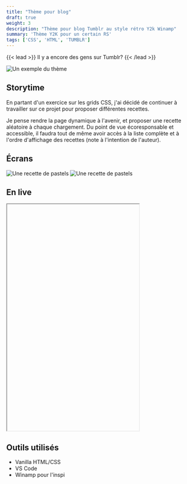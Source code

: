```yaml
---
title: "Thème pour blog"
draft: true
weight: 3
description: "Thème pour blog Tumblr au style rétro Y2k Winamp"
summary: 'Thème Y2K pour un certain RS'
tags: ['CSS', 'HTML', 'TUMBLR']
---
```



{{< lead >}}
Il y a encore des gens sur Tumblr?
{{< /lead >}}

![Un exemple du thème](Lead.png) 

## Storytime

En partant d'un exercice sur les grids CSS, j'ai décidé de continuer à travailler sur ce projet pour proposer différentes recettes.

Je pense rendre la page dynamique à l'avenir, et proposer une recette aléatoire à chaque chargement. 
Du point de vue écoresponsable et accessible, il faudra tout de même avoir accès à la liste complète et à l'ordre d'affichage des recettes (note à l'intention de l'auteur).


## Écrans 


![Une recette de pastels](Mobile.png "Version mobile") 
![Une recette de pastels](Desktop.png "Version desktop") 


## En live


<iframe src="" width="350px" height="600px"></iframe>


## Outils utilisés

- Vanilla HTML/CSS
- VS Code
- Winamp pour l'inspi

